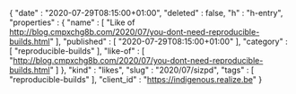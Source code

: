 {
  "date" : "2020-07-29T08:15:00+01:00",
  "deleted" : false,
  "h" : "h-entry",
  "properties" : {
    "name" : [ "Like of http://blog.cmpxchg8b.com/2020/07/you-dont-need-reproducible-builds.html" ],
    "published" : [ "2020-07-29T08:15:00+01:00" ],
    "category" : [ "reproducible-builds" ],
    "like-of" : [ "http://blog.cmpxchg8b.com/2020/07/you-dont-need-reproducible-builds.html" ]
  },
  "kind" : "likes",
  "slug" : "2020/07/sizpd",
  "tags" : [ "reproducible-builds" ],
  "client_id" : "https://indigenous.realize.be"
}
